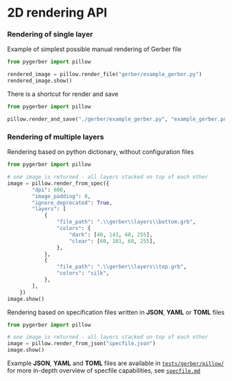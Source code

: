 # 2D rendering API

### Rendering of single layer

Example of simplest possible manual rendering of Gerber file

```python
from pygerber import pillow

rendered_image = pillow.render_file("gerber/example_gerber.py")
rendered_image.show()
```

There is a shortcut for render and save

```python
from pygerber import pillow

pillow.render_and_save("./gerber/example_gerber.py", "example_gerber.png")
```
### Rendering of multiple layers
Rendering based on python dictionary, without configuration files
```python
from pygerber import pillow

# one image is returned - all layers stacked on top of each other
image = pillow.render_from_spec({
        "dpi": 600,
        "image_padding": 0,
        "ignore_deprecated": True,
        "layers": [
            {
                "file_path": ".\\gerber\\layers\\bottom.grb",
                "colors": {
                    "dark": [40, 143, 40, 255],
                    "clear": [60, 181, 60, 255],
                },
            },
            {
                "file_path": ".\\gerber\\layers\\top.grb",
                "colors": "silk",
            },
        ],
    })
image.show()
```
Rendering based on specification files written in **JSON**, **YAML** or **TOML** files
```python
from pygerber import pillow

# one image is returned - all layers stacked on top of each other
image = pillow.render_from_json("specfile.json")
image.show()
```
Example **JSON**, **YAML** and **TOML** files are available in [`tests/gerber/pillow/`](https://github.com/Argmaster/pygerber/blob/external-api/tests/gerber/pillow)
for more in-depth overview of specfile capabilities, see [`specfile.md`](https://github.com/Argmaster/pygerber/blob/external-api/examples/specfile.md)
